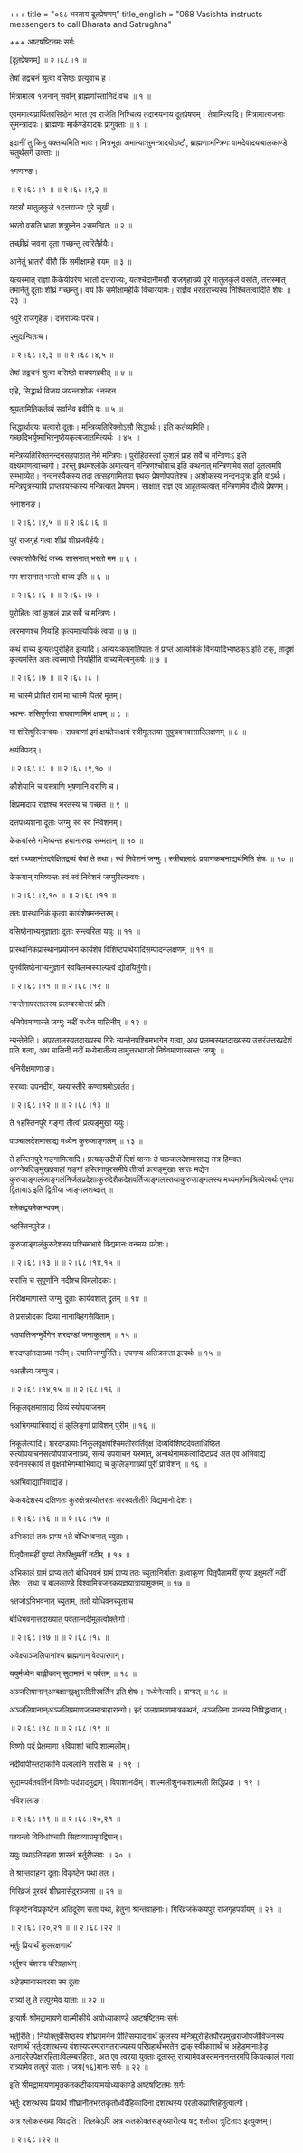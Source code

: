 +++
title = "०६८ भरताय दूतप्रेषणम्"
title_english = "068 Vasishta instructs messengers to call Bharata and Satrughna"

+++
अष्टषष्टितमः सर्गः  

\[दूतप्रेषणम्\] ॥ २।६८।१ ॥   

तेषां तद्वचनं श्रुत्वा वसिष्ठः प्रत्युवाच ह।  

मित्रामात्य १जनान् सर्वान् ब्राह्मणांस्तानिदं वचः  ॥  १  ॥   

एवममात्यप्रार्थितवसिष्ठेन भरत एव राजेति निश्चित्य तदानयनाय दूतप्रेषणम्। तेषामित्यादि। मित्रामात्यजनाः सुमन्त्रादयः। ब्राह्मणाः मार्कण्डेयादयः प्रागुक्ताः  ॥  १  ॥   

इदानीं तु किमु वक्तव्यमिति भावः। मित्रभूता अमात्याःसुमन्त्रादयोऽष्टौ, ब्राह्मणाःमन्त्रिणः वामदेवादयःबालकाण्डे चतुर्थसर्गे उक्ताः ॥   

१गणान्ङ।  

 ॥ २।६८।१ ॥  ॥ २।६८।२,३ ॥   

यदसौ मातुलकुले १दत्तराज्यः पुरे सुखी।  

भरतो वसति भ्राता शत्रुघ्नेन २समन्वितः  ॥  २  ॥   

तच्छीघ्रं जवना दूता गच्छन्तु त्वरितैर्हयैः।  

आनेतुं भ्रातरौ वीरौ किं समीक्षामहे वयम्  ॥  ३  ॥   

यत्यस्मात् राज्ञा कैकेयीवरेण भरतो दत्तराज्यः, यतश्चेदानीमसौ राजगृहाख्ये पुरे मातुलकुले वसति, तत्तस्मात् तमानेतुं दूताः शीघ्रं गच्छन्तु। वयं किं समीक्षामहेकिं विचारयामः। राज्ञैव भरतराज्यस्य निश्चितत्वादिति शेषः  ॥  २३  ॥   

१पुरे राजगृहेङ। दत्तराज्यः परंच।  

२मुदान्वितःच।  

 ॥ २।६८।२,३ ॥  ॥ २।६८।४,५ ॥   

तेषां तद्वचनं श्रुत्वा वसिष्ठो वाक्यमब्रवीत्  ॥  ४  ॥   

एहि, सिद्धार्थ विजय जयन्ताशोक १नन्दन  

श्रूयतामितिकर्तव्यं सर्वानेव ब्रवीमि वः  ॥  ५  ॥   

सिद्धार्थादयः चत्वारो दूताः। मन्त्रिव्यतिरिक्तोऽसौ सिद्धार्थः। इति कर्तव्यमिति। गच्छद्भिर्युष्माभिरनुष्ठेयकृत्यजातमित्यर्थः  ॥  ४५  ॥   

मन्त्रिव्यतिरिक्तनन्दनसहपाठात् नेमे मन्त्रिणः। पुरोहितस्त्वां कुशलं प्राह सर्वे च मन्त्रिणःऽ इति वक्ष्यमाणत्वाच्चगो। परन्तु प्रथमश्लोके अमात्यान् मन्त्रिणश्चोवाच इति कथनात् मन्त्रिणामेव सतां दूतत्वमपि सम्भाव्येत। नन्दनस्यैकस्य तदा तत्सहगामितया पृथक् प्रेषणोपपत्तेश्च। अशोकस्य नन्दनःपुत्रः इति वाऽर्थः। मन्त्रिपुत्रस्यापि प्राप्तवयस्कस्य मन्त्रित्वात् प्रेषणम्। साक्षात् राज्ञ एव आहूतव्यत्वात् मन्त्रिणामेव दौत्ये प्रेषणम्।  

१नाशनङ।  

 ॥ २।६८।४,५ ॥  ॥ २।६८।६ ॥   

पुरं राजगृहं गत्वा शीघ्रं शीघ्रजवैर्हयैः।  

त्यक्तशोकैरिदं वाच्यः शासनात् भरतो मम  ॥  ६  ॥   

मम शासनात् भरतो वाच्य इति  ॥  ६  ॥   

 ॥ २।६८।६ ॥  ॥ २।६८।७ ॥   

पुरोहितः त्वां कुशलं प्राह सर्वे च मन्त्रिणः।  

त्वरमाणश्च निर्याहि कृत्यमात्ययिकं त्वया  ॥  ७  ॥   

कथं वाच्य इत्यतःपुरोहित इत्यादि। अत्ययःकालातिपातः तं प्राप्तं आत्ययिकं विनयादिभ्यष्ठक्ऽ इति टक्, तादृशं कृत्यमस्ति अतः त्वरमाणो निर्याहीति वाच्यमित्यनुकर्षः  ॥  ७  ॥   

 ॥ २।६८।७ ॥  ॥ २।६८।८ ॥   

मा चास्मै प्रोषितं रामं मा चास्मै पितरं मृतम्।  

भवन्तः शंसिषुर्गत्वा राघवाणामिमं क्षयम्  ॥  ८  ॥   

मा शंसिषुरित्यन्वयः। राघवाणां इमं क्षयंतेजःक्षयं स्त्रीमूलतया सुपुत्रवनवासादिलक्षणम्  ॥  ८  ॥   

क्षयंविपदम्।  

 ॥ २।६८।८ ॥  ॥ २।६८।९,१० ॥   

कौशेयानि च वस्त्राणि भूषणानि वराणि च।  

क्षिप्रमादाय राज्ञश्च भरतस्य च गच्छत  ॥  ९  ॥   

दत्तपथ्यशना दूताः जग्मुः स्वं स्वं निवेशनम्।  

केकयांस्ते गमिष्यन्तः हयानारुह्य सम्मतान्  ॥  १०  ॥   

दत्तं पथ्यशनंतदपेक्षितद्रव्यं येषां ते तथा। स्वं निवेशनं जग्मुः। स्त्रीबालादेः प्रयाणकथनाद्यर्थमिति शेषः ॥ १० ॥   

केकयान् गमिष्यन्तः स्वं स्वं निवेशनं जग्मुरित्यन्वयः।  

 ॥ २।६८।९,१० ॥  ॥ २।६८।११ ॥   

ततः प्रास्थानिकं कृत्वा कार्यशेषमनन्तरम्।  

वसिष्ठेनाभ्यनुज्ञाताः दूताः सन्त्वरिता ययुः  ॥  ११  ॥   

प्रास्थानिकंप्रास्थानप्रयोजनं कार्यशेषं विशिष्टपाथेयादिसम्पादनलक्षणम्  ॥  ११  ॥   

पुनर्वसिष्ठेनाभ्यनुज्ञानं स्वविलम्बस्याल्पत्वं द्योतयितुंगो।  

 ॥ २।६८।११ ॥  ॥ २।६८।१२ ॥   

न्यन्तेनापरतालस्य प्रलम्बस्योत्तरं प्रति।  

१निपेवमाणास्ते जग्मुः नदीं मध्येन मालिनीम्  ॥  १२  ॥   

न्यन्तेनेति। अपरतालस्यतदाख्यस्य गिरेः न्यन्तेनपश्चिमभागेन गत्वा, अथ प्रलम्बस्यतदाख्यस्य उत्तरंउत्तरप्रदेशं प्रति गत्वा, अथ मालिनीं नदीं मध्येनातीत्य तामुत्तरभागतो निषेवमाणास्सन्तः जग्मुः  ॥   

१निरीक्षमाणाःङ।  

सरय्वाः उपनदीयं, यस्यास्तीरे कण्वाश्रमोऽवर्तत।  

 ॥ २।६८।१२ ॥  ॥ २।६८।१३ ॥   

ते १हस्तिनपुरे गङ्गां तीर्त्वा प्रत्यङ्मुखा ययुः।  

पाञ्चालदेशमासाद्य मध्येन कुरुजाङ्गलम्  ॥  १३  ॥   

ते हस्तिनपुरे गङ्गामित्यादि। प्रत्यक्उदीचीं दिशं यान्तः ते पाञ्चालदेशमासाद्य तत्र हिमवत आग्नेयदिङ्मुखप्रवाहां गङ्गां हस्तिनापुरसमीपे तीर्त्वा प्रत्यङ्मुखाः सन्तः मद्येन कुरुजाङ्गलंजाङ्गलंनिर्जलप्रदेशाःकुरुदेशैकदेशवर्तिजाङ्गलस्तथाकुरुजाङ्गलस्य मध्यमार्गमाश्रित्येत्यर्थः एनपा द्वितायाऽ इति द्वितीया जाङ्गलशब्दात्  ॥   

श्लेकद्वयमेकान्वयम्।  

१हस्तिनपुरेङ।  

कुरुजाङ्गलंकुरुदेशस्य पश्चिमभागे विद्यमानः वनमयः प्रदेशः।  

 ॥ २।६८।१३ ॥  ॥ २।६८।१४,१५ ॥   

सरांसि च सुपूर्णानि नदीश्च विमलोदकाः।  

निरीक्षमाणास्ते जग्मुः दूताः कार्यवशात् द्रुतम्  ॥  १४  ॥   

ते प्रसन्नोदकां दिव्या नानाविहगसेविताम्।  

१उपातिजग्मुर्वेगेन शरदण्डां जनाकुलाम्  ॥  १५  ॥   

शरदण्डांतदाख्यां नदीम्। उपातिजग्मुरिति। उपगम्य अतिक्रान्ता इत्यर्थः  ॥  १५  ॥   

१अतीत्य जग्मुःच।  

 ॥ २।६८।१४,१५ ॥  ॥ २।६८।१६ ॥   

निकूलवृक्षमासाद्य दिव्यं स्योपयाजनम्।  

१अभिगम्याभिवाद्यं तं कुलिङ्गां प्राविशन् पुरीम्  ॥  १६  ॥   

निकूलेत्यादि। शरदण्डायाः निकूलवृक्षंपश्चिमतीरवर्तिवृक्षं दिव्यंविशिष्टदेवताधिष्ठितं सत्योपयाचनंसत्योपयाजनाख्यं, सत्यं उपयाचनं यस्मात्, अन्वर्थनामकत्वादिष्टप्रदं अत एव अभिवाद्यं सर्वनमस्कार्यं तं वृक्षमभिगम्याभिवाद्य च कुलिङ्गाख्यां पुरीं प्राविशन्  ॥  १६  ॥   

१अभिवाद्याभिवाद्यंङ।  

केकयदेशस्य दक्षिणतः कुरुक्षेत्रस्योत्तरतः सरस्वतीतीरे विद्यमानो देशः।  

 ॥ २।६८।१६ ॥  ॥ २।६८।१७ ॥   

अभिकालं ततः प्राप्य १ते बोधिभवनात् च्युताः।  

पितृपैतामहीं पुण्यां तेरुरिक्षुमतीं नदीम्  ॥  १७  ॥   

अभिकालं ग्रामं प्राप्य ततो बोधिभवनं ग्रामं प्राप्य ततः च्युताःनिर्याताः इक्ष्वाकूणां पितृपैतामहीं पुण्यां इक्षुमतीं नदीं तेरुः। तथा च बालकाण्डे विश्वामित्रजनकयज्ञयात्रायामुक्तम्  ॥  १७  ॥   

१तजोऽभिभवनात् च्युताम्, ततो योधिवनच्युताःच।  

बोधिभवनात्तदाख्यात् पर्वतात्नदीमूलत्वोक्तेःगो।  

 ॥ २।६८।१७ ॥  ॥ २।६८।१८ ॥   

अवेक्ष्याञ्जलिपानांश्च ब्राह्मणान् वेदपारगान्।  

ययुर्मध्येन बाह्लीकान् सुदामानं च पर्वतम्  ॥  १८  ॥   

अञ्जलिपानान्अम्बक्षान्इक्षुमतीतीरवर्तिन इति शेषः। मध्येनेत्यादि। प्राग्वत्  ॥  १८  ॥   

अञ्जलिपानान्अञ्जलिप्रमाणजलमात्राहारान्गो। इदं जलप्रामाणमात्रकथनं, अञ्जलिना पानस्य निषिद्धत्वात्।  

 ॥ २।६८।१८ ॥  ॥ २।६८।१९ ॥   

विष्णोः पदं प्रेक्षमाणा १विपाशां चापि शाल्मलीम्।  

नदीर्वापीस्तटाकानि पल्वलानि सरांसि च  ॥  १९  ॥   

सुदामपर्वतवर्तिनं विष्णोः पदंपादमुद्राम्। विपाशांनदीम्। शाल्मलीशुनकशाल्मली सिद्धिप्रदा  ॥  १९  ॥   

१विशालांङ।  

 ॥ २।६८।१९ ॥  ॥ २।६८।२०,२१ ॥   

पश्यन्तो विविधांश्चापि सिह्मव्याघ्रमृगद्विपान्।  

ययुः पथाऽतिमहता शासनं भर्तुरीप्सवः  ॥  २०  ॥   

ते श्रान्तवाहना दूताः विकृष्टेन पथा ततः।  

गिरिव्रजं पुरवरं शीघ्रमासेदुरञ्जसा  ॥  २१  ॥   

विकृष्टेनविप्रकृष्टेन अतिदूरेण सता पथा, हेतुना श्रान्तवाहनाः। गिरिव्रजंकेकयपुरं राजगृहपर्यायम्  ॥ २१ ॥   

 ॥ २।६८।२०,२१ ॥  ॥ २।६८।२२ ॥   

भर्तुः प्रियार्थं कुलरक्षणार्थं  

भर्तुश्च वंशस्य परिग्रहार्थम्।  

अहेडमानास्त्वरया स्म दूताः  

रात्र्यां तु ते तत्पुरमेव याताः  ॥  २२  ॥   

इत्यार्षेः श्रीमद्रामायणे वाल्मीकीये अयोध्याकाण्डे अष्टषष्टितमः सर्गः  

भर्तुरिति। नियोक्तुर्वसिष्ठस्य शीघ्रगमनेन प्रीतिसम्पादनार्थं कुलस्य मन्त्रिपुरोहितपौरप्रमुखराजोपजीविजनस्य रक्षणार्थं भर्तुःदशरथस्य वंशस्यपरम्परागतराज्यस्य परिग्रहार्थंभरतेन द्राक् स्वीकारार्थं च अहेडमानाःहेडृ अनादरेउपेक्षारहिताःविलम्बरहिताः, अत एव त्वरया युक्ताः दूतास्तु रात्र्यामेवअस्तमनानन्तरमपि कियत्कालं गत्वा रात्र्यामेव तत्पुरं याताः। जय(१६)मानः सर्गः  ॥  २२  ॥   

इति श्रीमद्रामायणामृतकतकटीकायामयोध्याकाण्डे अष्टषष्टितमः सर्गः  

भर्तुः दशरथस्य प्रियार्थ शीघ्रानीतभरतकृतौर्ध्वदैहिकादिना दशरथस्य परलोकप्राप्तिहेतुत्वात्गो।  

अत्र श्लोकसंख्या विवदति। तिलकेऽपि अत्र कतकोक्तसङ्ख्यारीत्या षट् श्लोका त्रुटिताःऽ इत्युक्तम्।  

 ॥ २।६८।२२ ॥   

